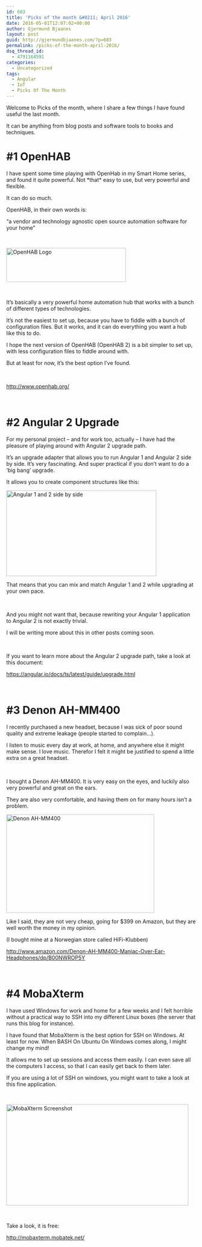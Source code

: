 ```yaml
---
id: 683
title: 'Picks of the month &#8211; April 2016'
date: 2016-05-01T12:07:02+00:00
author: Gjermund Bjaanes
layout: post
guid: http://gjermundbjaanes.com/?p=683
permalink: /picks-of-the-month-april-2016/
dsq_thread_id:
  - 4791164591
categories:
  - Uncategorized
tags:
  - Angular
  - IoT
  - Picks Of The Month
---
```

Welcome to Picks of the month, where I share a few things I have found useful the last month.

It can be anything from blog posts and software tools to books and techniques.

<!--more-->
# #1 OpenHAB

I have spent some time playing with OpenHab in my Smart Home series, and found it quite powerful. Not \*that\* easy to use, but very powerful and flexible.

It can do so much.

OpenHAB, in their own words is:
  
&#8220;a vendor and technology agnostic open source automation software for your home&#8221;

&nbsp;

[<img class="alignnone  wp-image-663" src="http://gjermundbjaanes.com/wp-content/uploads/2016/04/openhab-logo.png" alt="OpenHAB Logo" width="317" height="90" />](http://gjermundbjaanes.com/wp-content/uploads/2016/04/openhab-logo.png)

&nbsp;

It&#8217;s basically a very powerful home automation hub that works with a bunch of different types of technologies.

It&#8217;s not the easiest to set up, because you have to fiddle with a bunch of configuration files. But it works, and it can do everything you want a hub like this to do.

I hope the next version of OpenHAB (OpenHAB 2) is a bit simpler to set up, with less configuration files to fiddle around with.

But at least for now, it&#8217;s the best option I&#8217;ve found.

&nbsp;

<a href="http://www.openhab.org/" target="_blank">http://www.openhab.org/</a>

&nbsp;

# #2 Angular 2 Upgrade

For my personal project &#8211; and for work too, actually &#8211; I have had the pleasure of playing around with Angular 2 upgrade path.

It&#8217;s an upgrade adapter that allows you to run Angular 1 and Angular 2 side by side. It&#8217;s very fascinating. And super practical if you don&#8217;t want to do a &#8216;big bang&#8217; upgrade.

It allows you to create component structures like this:

[<img class="alignnone  wp-image-688" src="http://gjermundbjaanes.com/wp-content/uploads/2016/05/dom.png" alt="Angular 1 and 2 side by side" width="398" height="227" srcset="http://gjermundbjaanes.com/wp-content/uploads/2016/05/dom.png 1369w, http://gjermundbjaanes.com/wp-content/uploads/2016/05/dom-768x438.png 768w" sizes="(max-width: 398px) 100vw, 398px" />](http://gjermundbjaanes.com/wp-content/uploads/2016/05/dom.png)

That means that you can mix and match Angular 1 and 2 while upgrading at your own pace.

&nbsp;

And you might not want that, because rewriting your Angular 1 application to Angular 2 is not exactly trivial.

I will be writing more about this in other posts coming soon.

&nbsp;

If you want to learn more about the Angular 2 upgrade path, take a look at this document:

<a href="https://angular.io/docs/ts/latest/guide/upgrade.html" target="_blank">https://angular.io/docs/ts/latest/guide/upgrade.html</a>

&nbsp;

# #3 Denon AH-MM400

I recently purchased a new headset, because I was sick of poor sound quality and extreme leakage (people started to complain&#8230;).

I listen to music every day at work, at home, and anywhere else it might make sense. I love music. Therefor I felt it might be justified to spend a little extra on a great headset.

&nbsp;

I bought a Denon AH-MM400. It is very easy on the eyes, and luckily also very powerful and great on the ears.

They are also very comfortable, and having them on for many hours isn&#8217;t a problem.

[<img class="alignnone wp-image-685" src="http://gjermundbjaanes.com/wp-content/uploads/2016/05/DENON.jpg" alt="Denon AH-MM400" width="392" height="261" srcset="http://gjermundbjaanes.com/wp-content/uploads/2016/05/DENON.jpg 1500w, http://gjermundbjaanes.com/wp-content/uploads/2016/05/DENON-768x512.jpg 768w" sizes="(max-width: 392px) 100vw, 392px" />](http://gjermundbjaanes.com/wp-content/uploads/2016/05/DENON.jpg)

Like I said, they are not very cheap, going for $399 on Amazon, but they are well worth the money in my opinion.

(I bought mine at a Norwegian store called HiFi-Klubben)

<a href="http://www.amazon.com/Denon-AH-MM400-Maniac-Over-Ear-Headphones/dp/B00NWROP5Y" target="_blank">http://www.amazon.com/Denon-AH-MM400-Maniac-Over-Ear-Headphones/dp/B00NWROP5Y</a>

&nbsp;

# #4 MobaXterm

I have used Windows for work and home for a few weeks and I felt horrible without a practical way to SSH into my different Linux boxes (the server that runs this blog for instance).

I have found that MobaXterm is the best option for SSH on Windows. At least for now. When BASH On Ubuntu On Windows comes along, I might change my mind!

It allows me to set up sessions and access them easily. I can even save all the computers I access, so that I can easily get back to them later.

If you are using a lot of SSH on windows, you might want to take a look at this fine application.

&nbsp;

[<img class="alignnone wp-image-686" src="http://gjermundbjaanes.com/wp-content/uploads/2016/05/Image.png" alt="MobaXterm Screenshot" width="483" height="268" srcset="http://gjermundbjaanes.com/wp-content/uploads/2016/05/Image.png 1232w, http://gjermundbjaanes.com/wp-content/uploads/2016/05/Image-768x426.png 768w" sizes="(max-width: 483px) 100vw, 483px" />](http://gjermundbjaanes.com/wp-content/uploads/2016/05/Image.png)

&nbsp;

Take a look, it is free:

<a href="http://mobaxterm.mobatek.net/" target="_blank">http://mobaxterm.mobatek.net/</a>

<div class="addtoany_share_save_container addtoany_content_bottom">
  <div class="a2a_kit a2a_kit_size_32 addtoany_list a2a_target" id="wpa2a_71">
    <a class="a2a_button_facebook" href="http://www.addtoany.com/add_to/facebook?linkurl=http%3A%2F%2Fgjermundbjaanes.com%2Fpicks-of-the-month-april-2016%2F&linkname=Picks%20of%20the%20month%20%E2%80%93%20April%202016" title="Facebook" rel="nofollow" target="_blank"></a><a class="a2a_button_twitter" href="http://www.addtoany.com/add_to/twitter?linkurl=http%3A%2F%2Fgjermundbjaanes.com%2Fpicks-of-the-month-april-2016%2F&linkname=Picks%20of%20the%20month%20%E2%80%93%20April%202016" title="Twitter" rel="nofollow" target="_blank"></a><a class="a2a_button_google_plus" href="http://www.addtoany.com/add_to/google_plus?linkurl=http%3A%2F%2Fgjermundbjaanes.com%2Fpicks-of-the-month-april-2016%2F&linkname=Picks%20of%20the%20month%20%E2%80%93%20April%202016" title="Google+" rel="nofollow" target="_blank"></a><a class="a2a_dd addtoany_share_save" href="https://www.addtoany.com/share"></a>
  </div>
</div>